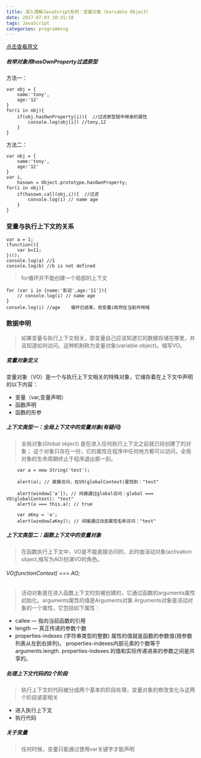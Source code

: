```yaml
---
title: 深入理解JavaScript系列：变量对象（Variable Object）
date: 2017-07-03 10:31:18
tags: JavaScript
categories: programming
---
```


[点击查看原文](http://www.cnblogs.com/TomXu/archive/2012/01/16/2309728.html)

##### 枚举对象用hasOwnProperty过滤原型

方法一：

	var obj = {
		name:'tony',
		age:'12'
	}
	for(i in obj){
		if(obj.hasOwnProperty(i)){  //过滤原型链中继承的属性
			console.log(obj[i]) //tony,12
		}
	}

<!-- more -->
方法二：

	var obj = {
		name:'tony',
		age:'12'
	}
	var i,
		hasown = Object.prototype.hasOwnProperty;
	for(i in obj){
		if(hasown.call(obj,i)){  //过滤
			console.log(i) // name age
		}
	}

### 变量与执行上下文的关系

	var a = 1;
	(function(){
		var b=11;
	})();
	console.log(a) //1
	console.log(b) //b is not defined

>for循环并不能创建一个局部的上下文


	for (var i in {name:'彭迎',age:'11'}){
		// console.log(i) // name age
	}
	console.log(i) //age    循环已结束，但变量i依然在当前作用域

### 数据申明

>如果变量与执行上下文相关，那变量自己应该知道它的数据存储在哪里，并且知道如何访问。这种机制称为变量对象(variable object)。缩写VO。

##### 变量对象定义

变量对象（VO）是一个与执行上下文相关的特殊对象，它储存着在上下文中声明的以下内容：

* 变量（var,变量声明）
* 函数声明
* 函数的形参

##### 上下文类型一：全局上下文中的变量对象(有疑问)

>全局对象(Global object) 是在进入任何执行上下文之前就已经创建了的对象；
这个对象只存在一份，它的属性在程序中任何地方都可以访问，全局对象的生命周期终止于程序退出那一刻。
		

		var a = new String('test');
		 
		alert(a); // 直接访问，在VO(globalContext)里找到："test"
		 
		alert(window['a']); // 间接通过global访问：global === VO(globalContext): "test"
		alert(a === this.a); // true
		 
		var aKey = 'a';
		alert(window[aKey]); // 间接通过动态属性名称访问："test"

##### 上下文类型二：函数上下文中的变量对象

>在函数执行上下文中，VO是不能直接访问的，此时由活动对象(activation object,缩写为AO)扮演VO的角色。

###### VO(functionContext) === AO;

>活动对象是在进入函数上下文时刻被创建的，它通过函数的arguments属性初始化。arguments属性的值是Arguments对象
>Arguments对象是活动对象的一个属性，它包括如下属性：

* callee — 指向当前函数的引用
* length — 真正传递的参数个数
* properties-indexes (字符串类型的整数) 属性的值就是函数的参数值(按参数列表从左到右排列)。 properties-indexes内部元素的个数等于arguments.length. properties-indexes 的值和实际传递进来的参数之间是共享的。


##### 处理上下文代码的2个阶段

>执行上下文的代码被分成两个基本的阶段处理，变量对象的修改变化与这两个阶段紧密相关

* 进入执行上下文
* 执行代码


##### 关于变量

>任何时候，变量只能通过使用var关键字才能声明

